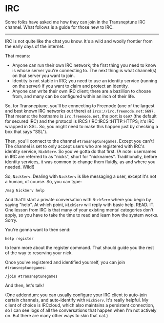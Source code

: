 # IRC

Some folks have asked me how they can join in the Transneptune IRC channel.
What follows is a guide for those new to IRC.

---

IRC is not quite like the chat you know. It's a wild and woolly frontier from
the early days of the internet.

That means:

  * Anyone can run their own IRC network; the first thing you need to know is
    whose server you're connecting to. The next thing is what channel(s) on
    that server you want to join.
  * Identity is not stable in IRC; you need to use an identity service (running
    on the server) if you want to claim and protect an identity.
  * Anyone can write their own IRC client; there are a bazillion to choose
    from, and many can be configured within an inch of their life.

So, for Transneptune, you'll be connecting to Freenode (one of the largest and
best known IRC networks out there) at `ircs://irc.freenode.net:6697`. That
means: the hostname is `irc.freenode.net`, the port is `6697` (the default for
secured IRC) and the protocol is IRCS (IRC:IRCS::HTTP:HTTPS; it's IRC wrapped
in SSL.  So, you might need to make this happen just by checking a box that
says "SSL").

Then, you'll connect to the channel `#transneptunegames`. Except you can't! The
channel is set to only accept users who are registered with IRC's identity
service, `NickServ`. So you've gotta do that first. (A note: usernames in IRC
are referred to as "nicks", short for "nicknames". Traditionally, before
identity services, it was common to change them fluidly, as and where you
needed. Wild!)

So, `NickServ`. Dealing with `NickServ` is like messaging a user, except it's
not a human, of course. So, you can type:

    /msg NickServ help

And that'll start a private conversation with `NickServ` where you begin by
saying "help". At which point, `NickServ` will reply with basic help. READ. IT.
One lesson from IRC is that many of your existing mental categories don't
apply, so you have to take the time to read and learn how the system works.
Sorry.

You're gonna want to then send:

    help register

to learn more about the register command. That should guide you the rest of the
way to reserving your nick.

Once you've registered and identified yourself, you can join
`#transneptunegames`:

    /join #transneptunegames

And then, let's talk!

(One addendum: you can usually configure your IRC client to auto-join certain
channels, and auto-identify with `NickServ`. It's really helpful. My client of
choice is IRCcloud, which also maintains a persistent connection, so I can see
logs of all the conversations that happen when I'm not actively on. But there
are many other ways to skin that cat.)

